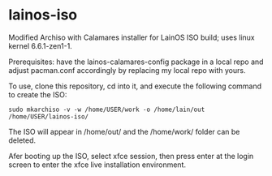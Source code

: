 # lainos-iso
Modified Archiso with Calamares installer for LainOS ISO build; uses linux kernel 6.6.1-zen1-1.

Prerequisites: have the lainos-calamares-config package in a local repo and adjust pacman.conf accordingly by replacing my local repo with yours.

To use, clone this repository, cd into it, and execute the following command to create the ISO:

`sudo mkarchiso -v -w /home/USER/work -o /home/lain/out /home/USER/lainos-iso/`

The ISO will appear in /home/out/ and the /home/work/ folder can be deleted.

Afer booting up the ISO, select xfce session, then press enter at the login screen to enter the xfce live installation environment. 
